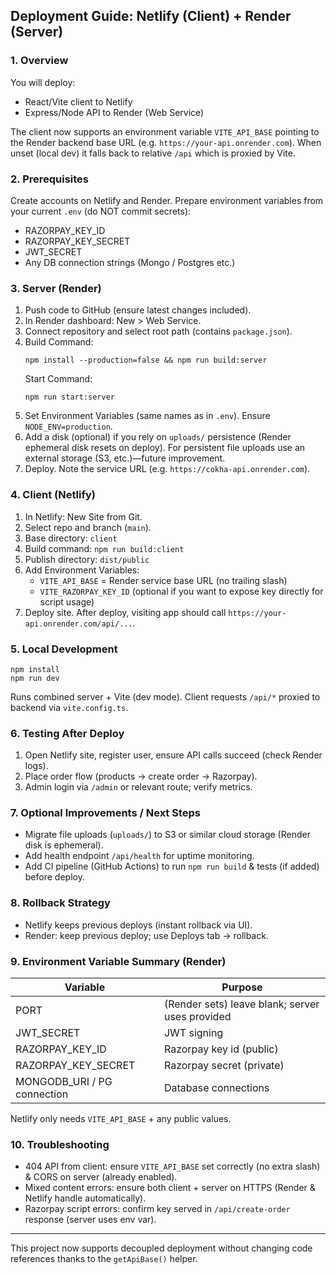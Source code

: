 ## Deployment Guide: Netlify (Client) + Render (Server)

### 1. Overview
You will deploy:
- React/Vite client to Netlify
- Express/Node API to Render (Web Service)

The client now supports an environment variable `VITE_API_BASE` pointing to the Render backend base URL (e.g. `https://your-api.onrender.com`). When unset (local dev) it falls back to relative `/api` which is proxied by Vite.

### 2. Prerequisites
Create accounts on Netlify and Render. Prepare environment variables from your current `.env` (do NOT commit secrets):
- RAZORPAY_KEY_ID
- RAZORPAY_KEY_SECRET
- JWT_SECRET
- Any DB connection strings (Mongo / Postgres etc.)

### 3. Server (Render)
1. Push code to GitHub (ensure latest changes included).
2. In Render dashboard: New > Web Service.
3. Connect repository and select root path (contains `package.json`).
4. Build Command:
   ```
   npm install --production=false && npm run build:server
   ```
   Start Command:
   ```
   npm run start:server
   ```
5. Set Environment Variables (same names as in `.env`). Ensure `NODE_ENV=production`.
6. Add a disk (optional) if you rely on `uploads/` persistence (Render ephemeral disk resets on deploy). For persistent file uploads use an external storage (S3, etc.)—future improvement.
7. Deploy. Note the service URL (e.g. `https://cokha-api.onrender.com`).

### 4. Client (Netlify)
1. In Netlify: New Site from Git.
2. Select repo and branch (`main`).
3. Base directory: `client`
4. Build command: `npm run build:client`
5. Publish directory: `dist/public`
6. Add Environment Variables:
   - `VITE_API_BASE` = Render service base URL (no trailing slash)
   - `VITE_RAZORPAY_KEY_ID` (optional if you want to expose key directly for script usage)
7. Deploy site. After deploy, visiting app should call `https://your-api.onrender.com/api/...`.

### 5. Local Development
```
npm install
npm run dev
```
Runs combined server + Vite (dev mode). Client requests `/api/*` proxied to backend via `vite.config.ts`.

### 6. Testing After Deploy
1. Open Netlify site, register user, ensure API calls succeed (check Render logs).
2. Place order flow (products -> create order -> Razorpay).
3. Admin login via `/admin` or relevant route; verify metrics.

### 7. Optional Improvements / Next Steps
- Migrate file uploads (`uploads/`) to S3 or similar cloud storage (Render disk is ephemeral).
- Add health endpoint `/api/health` for uptime monitoring.
- Add CI pipeline (GitHub Actions) to run `npm run build` & tests (if added) before deploy.

### 8. Rollback Strategy
- Netlify keeps previous deploys (instant rollback via UI).
- Render: keep previous deploy; use Deploys tab -> rollback.

### 9. Environment Variable Summary (Render)
| Variable | Purpose |
|----------|---------|
| PORT | (Render sets) leave blank; server uses provided |
| JWT_SECRET | JWT signing |
| RAZORPAY_KEY_ID | Razorpay key id (public) |
| RAZORPAY_KEY_SECRET | Razorpay secret (private) |
| MONGODB_URI / PG connection | Database connections |

Netlify only needs `VITE_API_BASE` + any public values.

### 10. Troubleshooting
- 404 API from client: ensure `VITE_API_BASE` set correctly (no extra slash) & CORS on server (already enabled).
- Mixed content errors: ensure both client + server on HTTPS (Render & Netlify handle automatically).
- Razorpay script errors: confirm key served in `/api/create-order` response (server uses env var).

---
This project now supports decoupled deployment without changing code references thanks to the `getApiBase()` helper.
